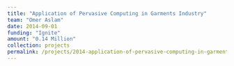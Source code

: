```yaml
---
title: "Application of Pervasive Computing in Garments Industry"
team: "Omer Aslam"
date: 2014-09-01
funding: "Ignite"
amount: "0.14 Million"
collection: projects
permalink: /projects/2014-application-of-pervasive-computing-in-garments-industry
---
```

